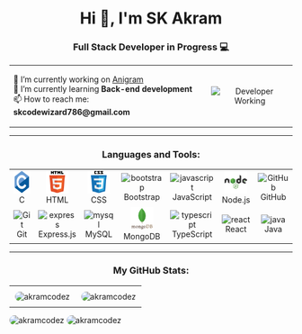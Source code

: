 <h1 align="center">Hi 👋, I'm SK Akram</h1>  
<h3 align="center">Full Stack Developer in Progress 💻</h3>  

<table align="center" style="border-collapse: collapse;">
  <tr>
    <td align="left" style="border: none;">
      <p>
        🔭 I’m currently working on <a href="https://github.com/akramcodez/Anigram">Anigram</a><br>
        🌱 I’m currently learning <strong>Back-end development</strong><br>
        📫 How to reach me: <strong>skcodewizard786@gmail.com</strong>
      </p>
    </td>
    <td align="center" style="border: none;">
      <img src="https://i.pinimg.com/originals/e6/da/c1/e6dac1038095d76596e8b1bd9653f569.gif" alt="Developer Working" width="400" />
    </td>
  </tr>
</table>

---

<h3 align="center">Languages and Tools:</h3>

<table align="center" style="border-collapse: collapse;">
  <tr>
    <td align="center" style="border: none;">
      <img src="https://raw.githubusercontent.com/devicons/devicon/master/icons/c/c-original.svg" alt="c" width="40" height="40"/><br>C
    </td>
     <td align="center" style="border: none;">
      <img src="https://raw.githubusercontent.com/devicons/devicon/master/icons/html5/html5-original-wordmark.svg" alt="html5" width="40" height="40"/><br>HTML
    </td>
     <td align="center" style="border: none;">
      <img src="https://raw.githubusercontent.com/devicons/devicon/master/icons/css3/css3-original-wordmark.svg" alt="css3" width="40" height="40"/><br>CSS
    </td>
    <td align="center" style="border: none;">
      <img src="https://camo.githubusercontent.com/6b1bf7b8b619209db3380bb7d254b3aa8eacd86d708ee47c4efd90c3e770c190/68747470733a2f2f736b696c6c69636f6e732e6465762f69636f6e733f693d626f6f747374726170" alt="bootstrap" width="35" height="35"/><br>Bootstrap
    </td>
     <td align="center" style="border: none;">
      <img src="https://camo.githubusercontent.com/9f44b299b7e1173e15c41a2bb04863ca5e78c81ab947283d3b6f6475871b8f60/68747470733a2f2f74656368737461636b2d67656e657261746f722e76657263656c2e6170702f6a732d69636f6e2e737667" alt="javascript" width="40" height="40"/><br>JavaScript
    </td>
    <td align="center" style="border: none;">
      <img src="https://raw.githubusercontent.com/devicons/devicon/master/icons/nodejs/nodejs-original-wordmark.svg" alt="nodejs" width="40" height="40"/><br>Node.js
    </td>
    <td align="center" style="border: none;">
      <img src="https://camo.githubusercontent.com/5f4b9172a9838699a85ea70bd685703967435a46a36adca723eba29b945e2ae8/68747470733a2f2f74656368737461636b2d67656e657261746f722e76657263656c2e6170702f6769746875622d69636f6e2e737667" alt="GitHub" width="40" height="40"/><br>GitHub
    </td>
  </tr>
  <tr>
    <td align="center" style="border: none;">
      <img src="https://user-images.githubusercontent.com/25181517/192108372-f71d70ac-7ae6-4c0d-8395-51d8870c2ef0.png" alt="Git" width="40" height="40"/><br>Git
    </td>
     <td align="center" style="border: none;">
      <img src="https://cdn.jsdelivr.net/gh/devicons/devicon/icons/express/express-original.svg" alt="express" width="40" height="40"/><br>Express.js
    </td>
     <td align="center" style="border: none;">
      <img src="https://camo.githubusercontent.com/3ed284d0ecd9fcccabf0711e2cad6bbec412e417bcfb1da25502a1ed9adbaf78/68747470733a2f2f74656368737461636b2d67656e657261746f722e76657263656c2e6170702f6d7973716c2d69636f6e2e737667" alt="mysql" width="40" height="40"/><br>MySQL
    </td>
    <td align="center" style="border: none;">
      <img src="https://raw.githubusercontent.com/devicons/devicon/master/icons/mongodb/mongodb-original-wordmark.svg" alt="mongodb" width="40" height="40"/><br>MongoDB
    </td>
    <td align="center" style="border: none;">
      <img src="https://camo.githubusercontent.com/dd2c84af43a6c56860d910c605d51d058a28213431a42e422dcb6a62ab53d14a/68747470733a2f2f74656368737461636b2d67656e657261746f722e76657263656c2e6170702f74732d69636f6e2e737667" alt="typescript" width="40" height="40"/><br>TypeScript
    </td>
    <td align="center" style="border: none;">
      <img src="https://camo.githubusercontent.com/0fcf9befefc83e207ed36bdeb3ac4f6c99132571ddb0f44e7a6ac872b0723352/68747470733a2f2f74656368737461636b2d67656e657261746f722e76657263656c2e6170702f72656163742d69636f6e2e737667" alt="react" width="40" height="40"/><br>React
    </td>
     <td align="center" style="border: none;">
      <img src="https://camo.githubusercontent.com/a8c24c0c69005509721bcfa06b7818b2a732447e11f1a36c8cbda6937e533cd3/68747470733a2f2f74656368737461636b2d67656e657261746f722e76657263656c2e6170702f6a6176612d69636f6e2e737667" alt="java" width="40" height="40"/><br>Java
    </td>
  </tr>
</table>

---

<h3 align="center">My GitHub Stats:</h3>

<table align="center" style="border-collapse: collapse; width: 100%;">
  <tr>
    <td style="text-align: center; width: 50%; padding: 10px;">
      <img src="https://github-readme-stats.vercel.app/api/top-langs/?username=akramcodez&layout=compact&theme=radical" alt="akramcodez" style="width: 100%; height: 200px; object-fit: cover; border-radius: 10px;" />
    </td>
    <td style="text-align: center; width: 50%; padding: 10px;">
      <img src="https://github-readme-stats.vercel.app/api?username=akramcodez&show_icons=true&theme=radical" alt="akramcodez" style="width: 100%; height: 200px; object-fit: cover; border-radius: 10px;" />
    </td>
  </tr>
</table>


  <tr>
    <td>
       <img src="https://github-readme-streak-stats.herokuapp.com/?user=akramcodez&theme=radical" alt="akramcodez" style="max-width: 100%; border-radius: 10px;" />
    </td>
    <td>
       <img src="https://github-readme-streak-stats.herokuapp.com/?user=akramcodez&theme=radical" alt="akramcodez" style="max-width: 100%; border-radius: 10px;" />
    </td>
  </tr>

